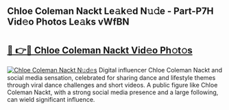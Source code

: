 ## Chloe Coleman Nackt Le𝚊k𝚎d N𝚞𝚍e - Part-P7H Vid𝚎o Photos Le𝚊ks vWfBN

# <h2><a href="http://fb6p4c.evod.top/?m=Chloe+Coleman+Nackt">🔗 👉🔴 Chloe Coleman Nackt Vid𝚎o Ph𝚘t𝚘s</a></h2>

[![Chloe Coleman Nackt N𝚞d𝚎s](https://i.imgur.com/8V9OHl7.gif)](http://fb6p4c.evod.top/?m=Chloe+Coleman+Nackt)
Digital influencer Chloe Coleman Nackt and social media sensation, celebrated for sharing dance and lifestyle themes through viral dance challenges and short videos. A public figure like Chloe Coleman Nackt, with a strong social media presence and a large following, can wield significant influence. 
